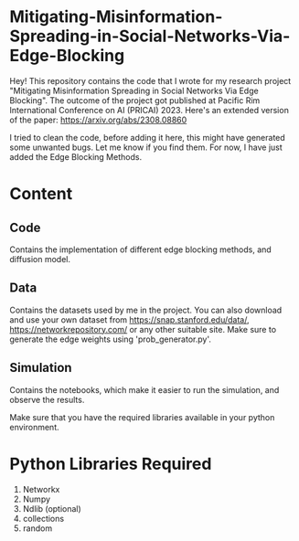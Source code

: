 # Mitigating-Misinformation-Spreading-in-Social-Networks-Via-Edge-Blocking
Hey! This repository contains the code that I wrote for my research project "Mitigating Misinformation Spreading in Social Networks Via Edge Blocking". The outcome of the project got published at Pacific Rim International Conference on AI (PRICAI) 2023. Here's an extended version of the paper: https://arxiv.org/abs/2308.08860

I tried to clean the code, before adding it here, this might have generated some unwanted bugs. Let me know if you find them. For now, I have just added the Edge Blocking Methods.

# Content
## Code
Contains the implementation of different edge blocking methods, and diffusion model.

## Data
Contains the datasets used by me in the project. 
You can also download and use your own dataset from https://snap.stanford.edu/data/, https://networkrepository.com/ or any other suitable site. Make sure to generate the edge weights using 'prob_generator.py'. 

## Simulation 
Contains the notebooks, which make it easier to run the simulation, and observe the results.

Make sure that you have the required libraries available in your python environment.
# Python Libraries Required
1. Networkx
2. Numpy
3. Ndlib (optional)
4. collections
5. random
